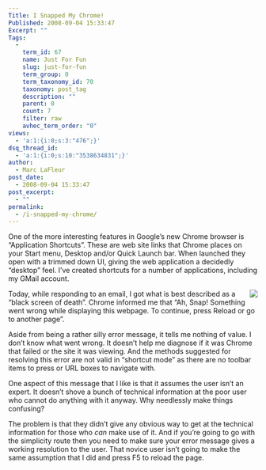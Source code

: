 ```yaml
---
Title: I Snapped My Chrome!
Published: 2008-09-04 15:33:47
Excerpt: ""
Tags:
  - 
    term_id: 67
    name: Just For Fun
    slug: just-for-fun
    term_group: 0
    term_taxonomy_id: 70
    taxonomy: post_tag
    description: ""
    parent: 0
    count: 7
    filter: raw
    avhec_term_order: "0"
views:
  - 'a:1:{i:0;s:3:"476";}'
dsq_thread_id:
  - 'a:1:{i:0;s:10:"3538634831";}'
author:
  - Marc LaFleur
post_date:
  - 2008-09-04 15:33:47
post_excerpt:
  - ""
permalink:
  - /i-snapped-my-chrome/
---
```

<p>One of the more interesting features in Google&#8217;s new Chrome browser is &#8220;Application Shortcuts&#8221;. These are web site links that Chrome places on your Start menu, Desktop and/or Quick Launch bar. When launched they open with a trimmed down UI, giving the web application a decidedly &#8220;desktop&#8221; feel. I&#8217;ve created shortcuts for a number of applications, including my GMail account. </p>  <div class="wlWriterSmartContent" id="scid:8747F07C-CDE8-481f-B0DF-C6CFD074BF67:2f33097c-edc6-41c6-b4ea-cf089acf3fb1" style="padding-right: 0px; display: inline; padding-left: 0px; float: right; padding-bottom: 0px; margin: 0px; padding-top: 0px"><a href="http://weblogs.asp.net/blogs/mlafleur/WindowsLiveWriter/ISnappedMyChrome_9875/aw_snap-8x6.jpg" title="Chrome Snapped At Me" rel="thumbnail"><img border="0" src="http://weblogs.asp.net/blogs/mlafleur/WindowsLiveWriter/ISnappedMyChrome_9875/aw_snap_337.png" /></a></div>  <p>Today, while responding to an email, I got what is best described as a &#8220;black screen of death&#8221;. Chrome informed me that &#8220;Ah, Snap! Something went wrong while displaying this webpage. To continue, press Reload or go to another page&#8221;.</p>  <p>Aside from being a rather silly error message, it tells me nothing of value. I don&#8217;t know what went wrong. It doesn&#8217;t help me diagnose if it was Chrome that failed or the site it was viewing. And the methods suggested for resolving this error are not valid in &#8220;shortcut mode&#8221; as there are no toolbar items to press or URL boxes to navigate with. </p>  <p>One aspect of this message that I like is that it assumes the user isn&#8217;t an expert. It doesn&#8217;t shove a bunch of technical information at the poor user who cannot do anything with it anyway. Why needlessly make things confusing? </p>  <p>The problem is that they didn&#8217;t give any obvious way to get at the technical information for those who <em>can </em>make use of it. And if you&#8217;re going to go with the simplicity route then you need to make sure your error message gives a working resolution to the user. That novice user isn&#8217;t going to make the same assumption that I did and press F5 to reload the page. </p>